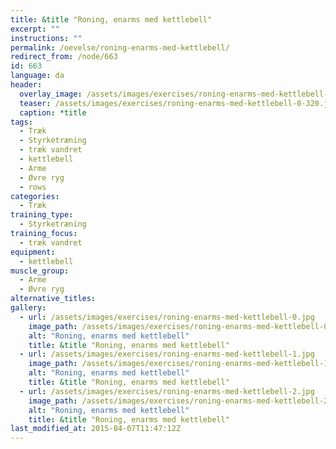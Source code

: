 ```yaml
---
title: &title "Roning, enarms med kettlebell"
excerpt: ""
instructions: ""
permalink: /oevelse/roning-enarms-med-kettlebell/
redirect_from: /node/663
id: 663
language: da
header:
  overlay_image: /assets/images/exercises/roning-enarms-med-kettlebell-0.jpg
  teaser: /assets/images/exercises/roning-enarms-med-kettlebell-0-320.jpg
  caption: *title
tags:
  - Træk
  - Styrketræning
  - træk vandret
  - kettlebell
  - Arme
  - Øvre ryg
  - rows
categories:
  - Træk
training_type: 
  - Styrketræning
training_focus: 
  - træk vandret
equipment:
  - kettlebell
muscle_group:
  - Arme
  - Øvre ryg
alternative_titles:
gallery:
  - url: /assets/images/exercises/roning-enarms-med-kettlebell-0.jpg
    image_path: /assets/images/exercises/roning-enarms-med-kettlebell-0-320.jpg
    alt: "Roning, enarms med kettlebell"
    title: &title "Roning, enarms med kettlebell"
  - url: /assets/images/exercises/roning-enarms-med-kettlebell-1.jpg
    image_path: /assets/images/exercises/roning-enarms-med-kettlebell-1-320.jpg
    alt: "Roning, enarms med kettlebell"
    title: &title "Roning, enarms med kettlebell"
  - url: /assets/images/exercises/roning-enarms-med-kettlebell-2.jpg
    image_path: /assets/images/exercises/roning-enarms-med-kettlebell-2-320.jpg
    alt: "Roning, enarms med kettlebell"
    title: &title "Roning, enarms med kettlebell"
last_modified_at: 2015-04-07T11:47:12Z
---
```



